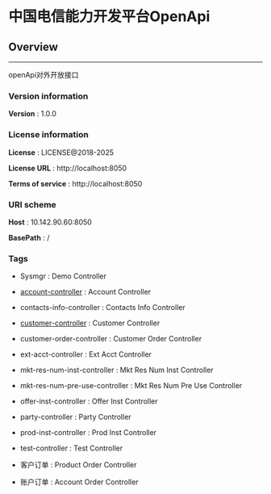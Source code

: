 # 中国电信能力开发平台OpenApi

## Overview

---

openApi对外开放接口

### Version information

__Version__ : 1.0.0

### License information

__License__ : LICENSE@2018-2025

__License URL__ : http:\/\/localhost:8050

__Terms of service__ : http:\/\/localhost:8050

### URI scheme

__Host__ : 10.142.90.60:8050

__BasePath__ : \/

### Tags

* Sysmgr : Demo Controller

* [account-controller](account-controller.md) : Account Controller

* contacts-info-controller : Contacts Info Controller

* [customer-controller](customer-controller.md) : Customer Controller

* customer-order-controller : Customer Order Controller

* ext-acct-controller : Ext Acct Controller

* mkt-res-num-inst-controller : Mkt Res Num Inst Controller

* mkt-res-num-pre-use-controller : Mkt Res Num Pre Use Controller

* offer-inst-controller : Offer Inst Controller

* party-controller : Party Controller

* prod-inst-controller : Prod Inst Controller

* test-controller : Test Controller

* 客户订单 : Product Order Controller

* 账户订单 : Account Order Controller


